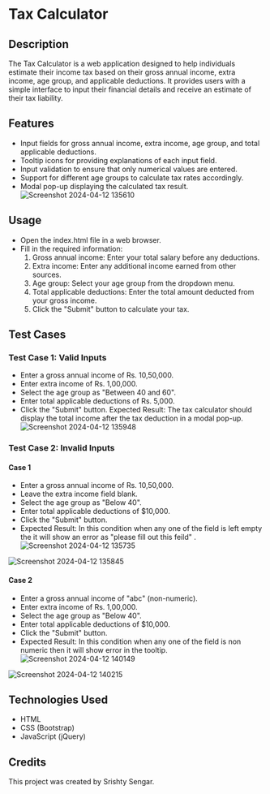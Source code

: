 # Tax Calculator
## Description
The Tax Calculator is a web application designed to help individuals estimate their income tax based on their gross annual income, extra income, age group, and applicable deductions. It provides users with a simple interface to input their financial details and receive an estimate of their tax liability.

## Features
* Input fields for gross annual income, extra income, age group, and total applicable deductions.
* Tooltip icons for providing explanations of each input field.
* Input validation to ensure that only numerical values are entered.
* Support for different age groups to calculate tax rates accordingly.
* Modal pop-up displaying the calculated tax result.
![Screenshot 2024-04-12 135610](https://github.com/Srishtysengar/Income-tax-Calculator/assets/109545642/2f866d1f-66fc-4443-a01d-b35d45c1ce48)
  
## Usage

* Open the index.html file in a web browser.
* Fill in the required information:
  1. Gross annual income: Enter your total salary before any deductions.
  2. Extra income: Enter any additional income earned from other sources.
  3. Age group: Select your age group from the dropdown menu.
  4. Total applicable deductions: Enter the total amount deducted from your gross income.
  5. Click the "Submit" button to calculate your tax.

## Test Cases
### Test Case 1: Valid Inputs
* Enter a gross annual income of Rs. 10,50,000.
* Enter extra income of Rs. 1,00,000.
* Select the age group as "Between 40 and 60".
* Enter total applicable deductions of Rs. 5,000.
* Click the "Submit" button.
Expected Result: The tax calculator should display the total income after the tax deduction in a modal pop-up.
![Screenshot 2024-04-12 135948](https://github.com/Srishtysengar/Income-tax-Calculator/assets/109545642/acef4e05-0582-4e12-b789-0ecc2fff0821)


### Test Case 2: Invalid Inputs
#### Case 1
* Enter a gross annual income of Rs. 10,50,000.
* Leave the extra income field blank.
* Select the age group as "Below 40".
* Enter total applicable deductions of $10,000.
* Click the "Submit" button.
* Expected Result: In this condition when any one of the field is left empty the it will show an error as "please fill out this feild" .
![Screenshot 2024-04-12 135735](https://github.com/Srishtysengar/Income-tax-Calculator/assets/109545642/3d4a576f-b93e-4dc4-af65-359975ab9591)

![Screenshot 2024-04-12 135845](https://github.com/Srishtysengar/Income-tax-Calculator/assets/109545642/5f5ad311-1490-4362-9b31-0c6c6edb9161)



#### Case 2
* Enter a gross annual income of "abc" (non-numeric).
*  Enter extra income of Rs. 1,00,000.
* Select the age group as "Below 40".
* Enter total applicable deductions of $10,000.
* Click the "Submit" button.
* Expected Result: In this condition when  any one of the field is non numeric then it will show error in the tooltip.
![Screenshot 2024-04-12 140149](https://github.com/Srishtysengar/Income-tax-Calculator/assets/109545642/7727931a-de94-45b2-817a-d0466cd9882d)

![Screenshot 2024-04-12 140215](https://github.com/Srishtysengar/Income-tax-Calculator/assets/109545642/982f1346-df13-4edc-a143-b2014446a1ac)


## Technologies Used
* HTML
* CSS (Bootstrap)
* JavaScript (jQuery)
  
## Credits
This project was created by Srishty Sengar.

